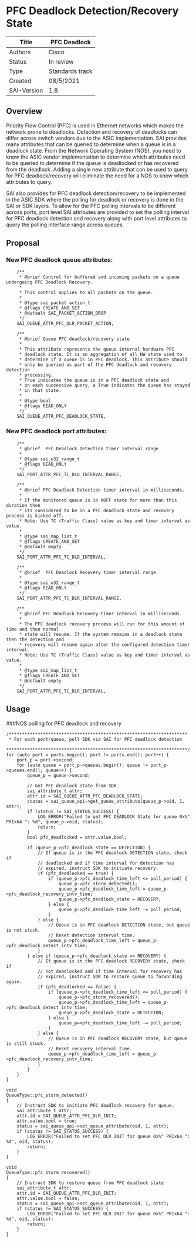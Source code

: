 # PFC Deadlock Detection/Recovery State

Title       | PFC Deadlock
------------|----------------
Authors     | Cisco
Status      | In review
Type        | Standards track
Created     | 08/5/2021
SAI-Version | 1.8

## Overview
Priority Flow Control (PFC) is used in Ethernet networks which makes the network prone to deadlocks. Detection and recovery of deadlocks can differ across switch vendors due to the ASIC implementation. SAI provides many attributes that can be queried to determine when a queue is in a deadlock state. From the Network Operating System (NOS), you need to know the ASIC vendor implementation to determine which attributes need to be queried to determine if the queue is deadlocked or has recovered from the deadlock. Adding a single new attribute that can be used to query for PFC deadlock/recovery will eliminate the need for a NOS to know which attributes to query.

SAI also provides for PFC deadlock detection/recovery to be implemented in the ASIC SDK where the polling for deadlock or recovery is done in the SAI or SDK layers. To allow for the PFC polling intervals to be different across ports, port level SAI attributes are provided to set the polling interval for PFC deadlock detection and recovery along with port level attributes to query the polling interface range across queues.

## Proposal

### New PFC deadlock queue attributes:
```
    /**
     * @brief Control for buffered and incoming packets on a queue undergoing PFC Deadlock Recovery.
     *
     * This control applies to all packets on the queue.
     *
     * @type sai_packet_action_t
     * @flags CREATE_AND_SET
     * @default SAI_PACKET_ACTION_DROP
     */
    SAI_QUEUE_ATTR_PFC_DLR_PACKET_ACTION,

    /**
     * @brief Queue PFC deadlock/recovery state
     *
     * This attribute represents the queue internal hardware PFC
     * deadlock state. It is an aggregation of all HW state used to
     * determine if a queue is in PFC deadlock. This attribute should
     * only be queried as part of the PFC deadlock and recovery detection
     * processing.
     * True indicates the queue is in a PFC deadlock state and
     * on each successive query, a True indicates the queue has stayed
     * in that state.
     *
     * @type bool
     * @flags READ_ONLY
     */
    SAI_QUEUE_ATTR_PFC_DEADLOCK_STATE,
```
### New PFC deadlock port attributes:
```
    /**
     * @brief  PFC Deadlock Detection timer interval range
     *
     * @type sai_u32_range_t
     * @flags READ_ONLY
     */
    SAI_PORT_ATTR_PFC_TC_DLD_INTERVAL_RANGE,

    /**
     * @brief PFC Deadlock Detection timer interval in milliseconds.
     *
     * If the monitored queue is in XOFF state for more than this duration then
     * its considered to be in a PFC deadlock state and recovery process is kicked off.
     * Note: Use TC (Traffic Class) value as key and timer interval as value.
     *
     * @type sai_map_list_t
     * @flags CREATE_AND_SET
     * @default empty
     */
    SAI_PORT_ATTR_PFC_TC_DLD_INTERVAL,

    /**
     * @brief  PFC Deadlock Recovery timer interval range
     *
     * @type sai_u32_range_t
     * @flags READ_ONLY
     */
    SAI_PORT_ATTR_PFC_TC_DLR_INTERVAL_RANGE,

    /**
     * @brief PFC Deadlock Recovery timer interval in milliseconds.
     *
     * The PFC deadlock recovery process will run for this amount of time and then normal
     * state will resume. If the system remains in a deadlock state then the detection and
     * recovery will resume again after the configured detection timer interval.
     * Note: Use TC (Traffic Class) value as key and timer interval as value.
     *
     * @type sai_map_list_t
     * @flags CREATE_AND_SET
     * @default empty
     */
    SAI_PORT_ATTR_PFC_TC_DLR_INTERVAL,
```
## Usage
###NOS polling for PFC deadlock and recovery
```
/********************************************************************
 * For each port/queue, poll SDK via SAI for PFC deadlock detection
 *********************************************************************/
for (auto port = ports.begin(); port != ports.end(); port++) {
    port_p = port->second;
    for (auto queue = port_p->queues.begin(); queue != port_p->queues.end(); queue++) {
        queue_p = queue->second;

        // Get PFC deadlock state from SDK
        sai_attribute_t attr;
        attr.id = SAI_QUEUE_ATTR_PFC_DEADLOCK_STATE;
        status = sai_queue_api->get_queue_attribute(queue_p->oid, 1, attr);
        if (status != SAI_STATUS_SUCCESS) {
            LOG_ERROR("Failed to get PFC DEADLOCK State for queue 0x%" PRIx64 ": %d", queue_p->oid, status);
            return;
        }
        bool pfc_deadlocked = attr.value.bool;

        if (queue_p->pfc_deadlock_state == DETECTION) {
            // If queue is in the PFC deadlock DETECTION state, check if
            // deadlocked and if time interval for detection has 
            // expired, instruct SDK to initiate recovery.
            if (pfc_deadlocked == true) {
                if (queue_p->pfc_deadlock_time_left <= poll_period) {
                    queue_p->pfc_storm_detected();
                    queue_p->pfc_deadlock_time_left = queue_p->pfc_deadlock_recovery_intv_time;
                    queue_p->pfc_deadlock_state = RECOVERY;
                } else {
                    queue_p->pfc_deadlock_time_left -= poll_period;
                }
            } else {
                // Queue is in PFC deadlock DETECTION state, but queue is not stuck.
                // Reset detection interval time.
                queue_p->pfc_deadlock_time_left = queue_p->pfc_deadlock_detect_intv_time;
            }
        } else if (queue_p->pfc_deadlock_state == RECOVERY) {
            // If queue is in the PFC deadlock RECOVERY state, check if
            // not deadlocked and if time interval for recovery has 
            // expired, instruct SDK to restore queue to forwarding again.
            if (pfc_deadlocked == false) {
                if (queue_p->pfc_deadlock_time_left <= poll_period) {
                    queue_p->pfc_storm_recovered();
                    queue_p->pfc_deadlock_time_left = queue_p->pfc_deadlock_detect_intv_time;
                    queue_p->pfc_deadlock_state = DETECTION;
                } else {
                    queue_p=>pfc_deadlock_time_left -= poll_period;
                }
            } else {
                // Queue is in PFC deadlock RECOVERY state, but queue is still stuck.
                // Reset recovery interval time.
                queue_p->pfc_deadlock_time_left = queue_p->pfc_deadlock_recovery_intv_time;
            }
        }
    }
}

void
QueueType::pfc_storm_detected() 
{
    // Instruct SDK to initiate PFC deadlock recovery for queue.
    sai_attribute_t attr;
    attr.id = SAI_QUEUE_ATTR_PFC_DLR_INIT;
    attr.value.bool = true;
    status = sai_queue_api->set_queue_attribute(oid, 1, attr);
    if (status != SAI_STATUS_SUCCESS) {
        LOG_ERROR("Failed to set PFC DLR INIT for queue 0x%" PRIx64 ": %d", oid, status);
        return;
    }
}

void
QueueType::pfc_storm_recovered() 
{
    // Instruct SDK to restore queue from PFC deadlock state
    sai_attribute_t attr;
    attr.id = SAI_QUEUE_ATTR_PFC_DLR_INIT;
    attr.value.bool = false;
    status = sai_queue_api->set_queue_attribute(oid, 1, attr);
    if (status != SAI_STATUS_SUCCESS) {
        LOG_ERROR("Failed to set PFC DLR INIT for queue 0x%" PRIx64 ": %d", oid, status);
        return;
    }
}
```
